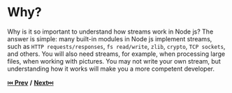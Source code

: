 # Why?

Why is it so important to understand how streams work in Node js? The answer is simple: many built-in modules in Node js implement streams, such as `HTTP requests/responses`, `fs read/write`, `zlib`, `crypto`, `TCP sockets`, and others. You will also need streams, for example, when processing large files, when working with pictures. You may not write your own stream, but understanding how it works will make you a more competent developer.

[⏮️ **Prev**](../README.md) **/** [**Next**⏭️](./what-is-it-page.md)
